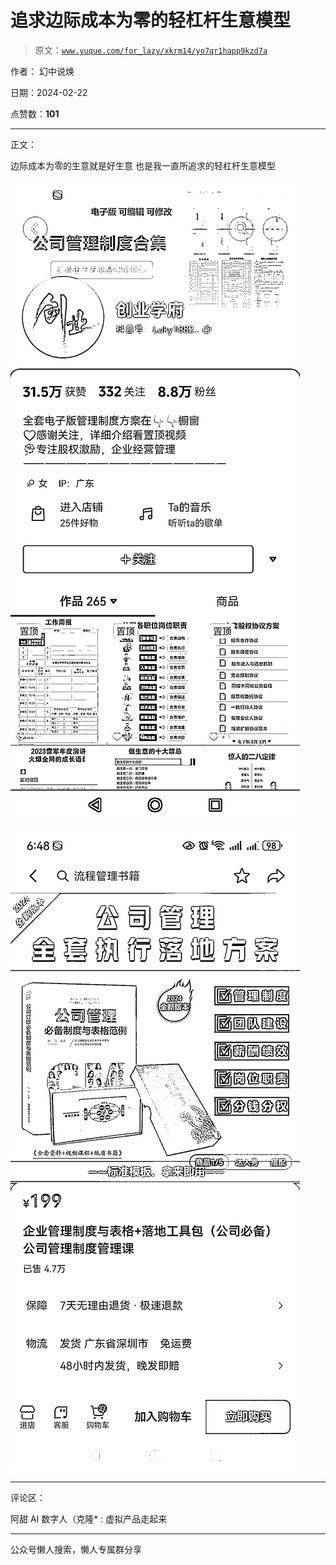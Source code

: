 # 追求边际成本为零的轻杠杆生意模型

> 原文：[`www.yuque.com/for_lazy/xkrm14/yo7qr1happ9kzd7a`](https://www.yuque.com/for_lazy/xkrm14/yo7qr1happ9kzd7a)

作者： 幻中说焕

日期：2024-02-22

点赞数：**101**

* * *

正文：

边际成本为零的生意就是好生意 也是我一直所追求的轻杠杆生意模型

![](img/a90a571e100da2d1e57686da32b10c28.png)

![](img/1693c96489f524987c05c4dfba022935.png)

* * *

评论区：

阿甜 AI 数字人（克隆* : 虚拟产品走起来

* * *

公众号懒人搜索，懒人专属群分享